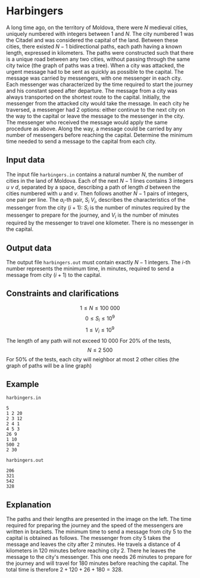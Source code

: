 # Harbingers

A long time ago, on the territory of Moldova, there were $N$ medieval cities, uniquely numbered with integers between $1$ and $N$. The city numbered $1$ was the Citadel and was considered the capital of the land. Between these cities, there existed $N-1$ bidirectional paths, each path having a known length, expressed in kilometers. The paths were constructed such that there is a unique road between any two cities, without passing through the same city twice (the graph of paths was a tree). When a city was attacked, the urgent message had to be sent as quickly as possible to the capital. The message was carried by messengers, with one messenger in each city. Each messenger was characterized by the time required to start the journey and his constant speed after departure. The message from a city was always transported on the shortest route to the capital. Initially, the messenger from the attacked city would take the message. In each city he traversed, a messenger had $2$ options: either continue to the next city on the way to the capital or leave the message to the messenger in the city. The messenger who received the message would apply the same procedure as above. Along the way, a message could be carried by any number of messengers before reaching the capital. Determine the minimum time needed to send a message to the capital from each city.

## Input data

The input file `harbingers.in` contains a natural number $N$, the number of cities in the land of Moldova. Each of the next $N-1$ lines contains $3$ integers $u$ $v$ $d$, separated by a space, describing a path of length $d$ between the cities numbered with $u$ and $v$. Then follows another $N-1$ pairs of integers, one pair per line. The $a_i$-th pair, $S_i$ $V_i$, describes the characteristics of the messenger from the city $(i+1)$: $S_i$ is the number of minutes required by the messenger to prepare for the journey, and $V_i$ is the number of minutes required by the messenger to travel one kilometer. There is no messenger in the capital.

## Output data

The output file `harbingers.out` must contain exactly $N-1$ integers. The $i$-th number represents the minimum time, in minutes, required to send a message from city $(i+1)$ to the capital.

## Constraints and clarifications

$$1 \leq N \leq 100\ 000$$
$$0 \leq S_i \leq 10^9$$
$$1 \leq V_i \leq 10^9$$
The length of any path will not exceed $10\ 000$
For $20\%$ of the tests, $$N \leq 2\ 500$$
For $50\%$ of the tests, each city will neighbor at most $2$ other cities (the graph of paths will be a line graph)

## Example

`harbingers.in`
```
5
1 2 20
2 3 12
2 4 1
4 5 3
26 9
1 10
500 2
2 30
```

`harbingers.out`
```
206
321
542
328
```

## Explanation

The paths and their lengths are presented in the image on the left. The time required for preparing the journey and the speed of the messengers are written in brackets. The minimum time to send a message from city $5$ to the capital is obtained as follows. The messenger from city $5$ takes the message and leaves the city after $2$ minutes. He travels a distance of $4$ kilometers in $120$ minutes before reaching city $2$. There he leaves the message to the city's messenger. This one needs $26$ minutes to prepare for the journey and will travel for $180$ minutes before reaching the capital. The total time is therefore $2 + 120 + 26 + 180 = 328$.